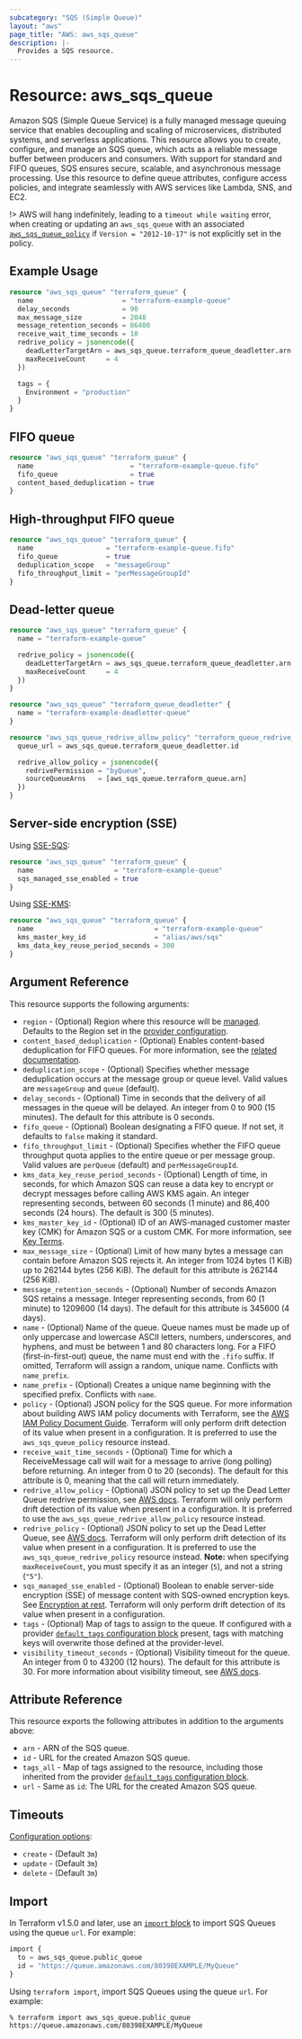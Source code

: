 ```yaml
---
subcategory: "SQS (Simple Queue)"
layout: "aws"
page_title: "AWS: aws_sqs_queue"
description: |-
  Provides a SQS resource.
---
```


# Resource: aws_sqs_queue

Amazon SQS (Simple Queue Service) is a fully managed message queuing service that enables decoupling and scaling of microservices, distributed systems, and serverless applications. This resource allows you to create, configure, and manage an SQS queue, which acts as a reliable message buffer between producers and consumers. With support for standard and FIFO queues, SQS ensures secure, scalable, and asynchronous message processing. Use this resource to define queue attributes, configure access policies, and integrate seamlessly with AWS services like Lambda, SNS, and EC2.

!> AWS will hang indefinitely, leading to a `timeout while waiting` error, when creating or updating an `aws_sqs_queue` with an associated [`aws_sqs_queue_policy`](/docs/providers/aws/r/sqs_queue_policy.html) if `Version = "2012-10-17"` is not explicitly set in the policy.

## Example Usage

```terraform
resource "aws_sqs_queue" "terraform_queue" {
  name                      = "terraform-example-queue"
  delay_seconds             = 90
  max_message_size          = 2048
  message_retention_seconds = 86400
  receive_wait_time_seconds = 10
  redrive_policy = jsonencode({
    deadLetterTargetArn = aws_sqs_queue.terraform_queue_deadletter.arn
    maxReceiveCount     = 4
  })

  tags = {
    Environment = "production"
  }
}
```

## FIFO queue

```terraform
resource "aws_sqs_queue" "terraform_queue" {
  name                        = "terraform-example-queue.fifo"
  fifo_queue                  = true
  content_based_deduplication = true
}
```

## High-throughput FIFO queue

```terraform
resource "aws_sqs_queue" "terraform_queue" {
  name                  = "terraform-example-queue.fifo"
  fifo_queue            = true
  deduplication_scope   = "messageGroup"
  fifo_throughput_limit = "perMessageGroupId"
}
```

## Dead-letter queue

```terraform
resource "aws_sqs_queue" "terraform_queue" {
  name = "terraform-example-queue"

  redrive_policy = jsonencode({
    deadLetterTargetArn = aws_sqs_queue.terraform_queue_deadletter.arn
    maxReceiveCount     = 4
  })
}

resource "aws_sqs_queue" "terraform_queue_deadletter" {
  name = "terraform-example-deadletter-queue"
}

resource "aws_sqs_queue_redrive_allow_policy" "terraform_queue_redrive_allow_policy" {
  queue_url = aws_sqs_queue.terraform_queue_deadletter.id

  redrive_allow_policy = jsonencode({
    redrivePermission = "byQueue",
    sourceQueueArns   = [aws_sqs_queue.terraform_queue.arn]
  })
}
```

## Server-side encryption (SSE)

Using [SSE-SQS](https://docs.aws.amazon.com/AWSSimpleQueueService/latest/SQSDeveloperGuide/sqs-configure-sqs-sse-queue.html):

```terraform
resource "aws_sqs_queue" "terraform_queue" {
  name                    = "terraform-example-queue"
  sqs_managed_sse_enabled = true
}
```

Using [SSE-KMS](https://docs.aws.amazon.com/AWSSimpleQueueService/latest/SQSDeveloperGuide/sqs-configure-sse-existing-queue.html):

```terraform
resource "aws_sqs_queue" "terraform_queue" {
  name                              = "terraform-example-queue"
  kms_master_key_id                 = "alias/aws/sqs"
  kms_data_key_reuse_period_seconds = 300
}
```

## Argument Reference

This resource supports the following arguments:

* `region` - (Optional) Region where this resource will be [managed](https://docs.aws.amazon.com/general/latest/gr/rande.html#regional-endpoints). Defaults to the Region set in the [provider configuration](https://registry.terraform.io/providers/hashicorp/aws/latest/docs#aws-configuration-reference).
* `content_based_deduplication` - (Optional) Enables content-based deduplication for FIFO queues. For more information, see the [related documentation](http://docs.aws.amazon.com/AWSSimpleQueueService/latest/SQSDeveloperGuide/FIFO-queues.html#FIFO-queues-exactly-once-processing).
* `deduplication_scope` - (Optional) Specifies whether message deduplication occurs at the message group or queue level. Valid values are `messageGroup` and `queue` (default).
* `delay_seconds` - (Optional) Time in seconds that the delivery of all messages in the queue will be delayed. An integer from 0 to 900 (15 minutes). The default for this attribute is 0 seconds.
* `fifo_queue` - (Optional) Boolean designating a FIFO queue. If not set, it defaults to `false` making it standard.
* `fifo_throughput_limit` - (Optional) Specifies whether the FIFO queue throughput quota applies to the entire queue or per message group. Valid values are `perQueue` (default) and `perMessageGroupId`.
* `kms_data_key_reuse_period_seconds` - (Optional) Length of time, in seconds, for which Amazon SQS can reuse a data key to encrypt or decrypt messages before calling AWS KMS again. An integer representing seconds, between 60 seconds (1 minute) and 86,400 seconds (24 hours). The default is 300 (5 minutes).
* `kms_master_key_id` - (Optional) ID of an AWS-managed customer master key (CMK) for Amazon SQS or a custom CMK. For more information, see [Key Terms](http://docs.aws.amazon.com/AWSSimpleQueueService/latest/SQSDeveloperGuide/sqs-server-side-encryption.html#sqs-sse-key-terms).
* `max_message_size` - (Optional) Limit of how many bytes a message can contain before Amazon SQS rejects it. An integer from 1024 bytes (1 KiB) up to 262144 bytes (256 KiB). The default for this attribute is 262144 (256 KiB).
* `message_retention_seconds` - (Optional) Number of seconds Amazon SQS retains a message. Integer representing seconds, from 60 (1 minute) to 1209600 (14 days). The default for this attribute is 345600 (4 days).
* `name` - (Optional) Name of the queue. Queue names must be made up of only uppercase and lowercase ASCII letters, numbers, underscores, and hyphens, and must be between 1 and 80 characters long. For a FIFO (first-in-first-out) queue, the name must end with the `.fifo` suffix. If omitted, Terraform will assign a random, unique name. Conflicts with `name_prefix`.
* `name_prefix` - (Optional) Creates a unique name beginning with the specified prefix. Conflicts with `name`.
* `policy` - (Optional) JSON policy for the SQS queue. For more information about building AWS IAM policy documents with Terraform, see the [AWS IAM Policy Document Guide](https://learn.hashicorp.com/terraform/aws/iam-policy). Terraform will only perform drift detection of its value when present in a configuration. It is preferred to use the `aws_sqs_queue_policy` resource instead.
* `receive_wait_time_seconds` - (Optional) Time for which a ReceiveMessage call will wait for a message to arrive (long polling) before returning. An integer from 0 to 20 (seconds). The default for this attribute is 0, meaning that the call will return immediately.
* `redrive_allow_policy` - (Optional) JSON policy to set up the Dead Letter Queue redrive permission, see [AWS docs](https://docs.aws.amazon.com/AWSSimpleQueueService/latest/SQSDeveloperGuide/SQSDeadLetterQueue.html). Terraform will only perform drift detection of its value when present in a configuration. It is preferred to use the `aws_sqs_queue_redrive_allow_policy` resource instead.
* `redrive_policy` - (Optional) JSON policy to set up the Dead Letter Queue, see [AWS docs](https://docs.aws.amazon.com/AWSSimpleQueueService/latest/SQSDeveloperGuide/SQSDeadLetterQueue.html). Terraform will only perform drift detection of its value when present in a configuration. It is preferred to use the `aws_sqs_queue_redrive_policy` resource instead. **Note:** when specifying `maxReceiveCount`, you must specify it as an integer (`5`), and not a string (`"5"`).
* `sqs_managed_sse_enabled` - (Optional) Boolean to enable server-side encryption (SSE) of message content with SQS-owned encryption keys. See [Encryption at rest](https://docs.aws.amazon.com/AWSSimpleQueueService/latest/SQSDeveloperGuide/sqs-server-side-encryption.html). Terraform will only perform drift detection of its value when present in a configuration.
* `tags` - (Optional) Map of tags to assign to the queue. If configured with a provider [`default_tags` configuration block](https://registry.terraform.io/providers/hashicorp/aws/latest/docs#default_tags-configuration-block) present, tags with matching keys will overwrite those defined at the provider-level.
* `visibility_timeout_seconds` - (Optional) Visibility timeout for the queue. An integer from 0 to 43200 (12 hours). The default for this attribute is 30. For more information about visibility timeout, see [AWS docs](https://docs.aws.amazon.com/AWSSimpleQueueService/latest/SQSDeveloperGuide/AboutVT.html).

## Attribute Reference

This resource exports the following attributes in addition to the arguments above:

* `arn` - ARN of the SQS queue.
* `id` - URL for the created Amazon SQS queue.
* `tags_all` - Map of tags assigned to the resource, including those inherited from the provider [`default_tags` configuration block](https://registry.terraform.io/providers/hashicorp/aws/latest/docs#default_tags-configuration-block).
* `url` - Same as `id`: The URL for the created Amazon SQS queue.

## Timeouts

[Configuration options](https://developer.hashicorp.com/terraform/language/resources/syntax#operation-timeouts):

- `create` - (Default `3m`)
- `update` - (Default `3m`)
- `delete` - (Default `3m`)

## Import

In Terraform v1.5.0 and later, use an [`import` block](https://developer.hashicorp.com/terraform/language/import) to import SQS Queues using the queue `url`. For example:

```terraform
import {
  to = aws_sqs_queue.public_queue
  id = "https://queue.amazonaws.com/80398EXAMPLE/MyQueue"
}
```

Using `terraform import`, import SQS Queues using the queue `url`. For example:

```console
% terraform import aws_sqs_queue.public_queue https://queue.amazonaws.com/80398EXAMPLE/MyQueue
```
